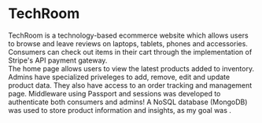# TechRoom
TechRoom is a technology-based ecommerce website which allows users to browse and leave reviews on laptops, tablets, phones and accessories. Consumers can check out items in their cart through the implementation of Stripe's API payment gateway.  
The home page allows users to view the latest products added to inventory. Admins have specialized priveleges to add, remove, edit and update product data. They also have access to an order tracking and management page.
Middleware using Passport and sessions was developed to authenticate both consumers and admins! A NoSQL database (MongoDB) was used to store product information and insights, as my goal was .
